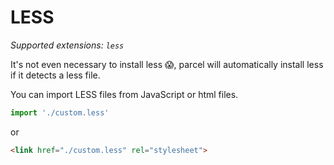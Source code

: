 # LESS

_Supported extensions: `less`_

It's not even necessary to install less 😱, parcel will automatically install less if it detects a less file.

You can import LESS files from JavaScript or html files.

```javascript
import './custom.less'
```

or

```html
<link href="./custom.less" rel="stylesheet">
```
